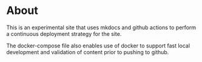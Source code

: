 # About

This is an experimental site that uses mkdocs and github actions to perform a continuous deployment strategy for the site.

The docker-compose file also enables use of docker to support fast local development and validation of content prior to pushing to github.
